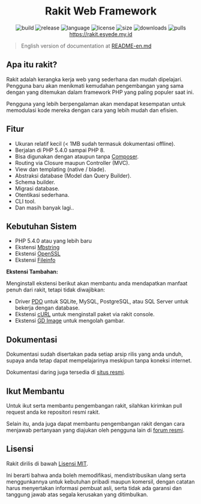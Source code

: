 
<h1 align="center">Rakit Web Framework</h1>

<p align="center">
  <img src="https://github.com/esyede/rakit/workflows/build/badge.svg" alt="build"/>
  <img src="https://img.shields.io/github/v/release/esyede/rakit?include_prereleases" alt="release"/>
  <img src="https://img.shields.io/github/languages/top/esyede/rakit" alt="language"/>
  <img src="https://img.shields.io/github/license/esyede/rakit" alt="license"/>
  <img src="https://img.shields.io/github/languages/code-size/esyede/rakit" alt="size"/>
  <img src="https://img.shields.io/github/downloads/esyede/rakit/total" alt="downloads"/>
  <img src="https://img.shields.io/badge/PRs-welcome-brightgreen.svg" alt="pulls"/>
  <br>
  <a href="https://rakit.esyede.my.id">https://rakit.esyede.my.id</a>
</p>


> English version of documentation at [README-en.md](README-en.md)

## Apa itu rakit?

Rakit adalah kerangka kerja web yang sederhana dan mudah dipelajari.
Pengguna baru akan menikmati kemudahan pengembangan yang sama dengan yang ditemukan dalam
framework PHP yang paling populer saat ini.

Pengguna yang lebih berpengalaman akan mendapat kesempatan untuk memodulasi kode mereka
dengan cara yang lebih mudah dan efisien.



## Fitur

- Ukuran relatif kecil (< 1MB sudah termasuk dokumentasi offline).
- Berjalan di PHP 5.4.0 sampai PHP 8.
- Bisa digunakan dengan ataupun tanpa [Composer](https://getcomposer.org).
- Routing via Closure maupun Controller (MVC).
- View dan templating (native / blade).
- Abstraksi database (Model dan Query Builder).
- Schema builder.
- Migrasi database.
- Otentikasi sederhana.
- CLI tool.
- Dan masih banyak lagi..



## Kebutuhan Sistem

- PHP 5.4.0 atau yang lebih baru
- Ekstensi [Mbstring](https://www.php.net/manual/en/book.mbstring.php)
- Ekstensi [OpenSSL](https://www.php.net/manual/en/book.openssl.php)
- Ekstensi [Fileinfo](https://www.php.net/manual/en/book.fileinfo.php)


**Ekstensi Tambahan:**

Menginstall ekstensi berikut akan membantu anda mendapatkan manfaat penuh dari rakit,
tetapi tidak diwajibkan:


- Driver [PDO](https://www.php.net/manual/en/pdo.installation.php) untuk SQLite,
  MySQL, PostgreSQL, atau SQL Server untuk bekerja dengan database.
- Ekstensi [cURL](https://www.php.net/manual/en/book.curl.php) untuk menginstall paket via rakit console.
- Ekstensi [GD Image](https://www.php.net/manual/en/book.image.php) untuk mengolah gambar.



## Dokumentasi

Dokumentasi sudah disertakan pada setiap arsip rilis yang anda unduh,
supaya anda tetap dapat mempelajarinya meskipun tanpa koneksi internet.

Dokumentasi daring juga tersedia di [situs resmi](https://rakit.esyede.my.id).



## Ikut Membantu

Untuk ikut serta membantu pengembangan rakit, silahkan kirimkan pull
request anda ke repositori resmi rakit.

Selain itu, anda juga dapat membantu pengembangan rakit dengan cara menjawab pertanyaan
yang diajukan oleh pengguna lain di [forum resmi](https://rakit.esyede.my.id/forum).



## Lisensi

Rakit dirilis di bawah [Lisensi MIT](http://www.opensource.org/licenses/mit-license.php).

Ini berarti bahwa anda boleh memodifikasi, mendistribusikan ulang serta menggunkannya untuk
kebutuhan pribadi maupun komersil, dengan catatan harus menyertakan informasi pembuat asli,
serta tidak ada garansi dan tanggung jawab atas segala kerusakan yang ditimbulkan.
